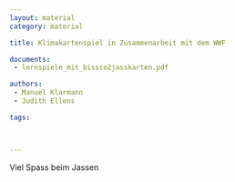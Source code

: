 ```yaml
---
layout: material
category: material

title: Klimakartenspiel in Zusammenarbeit mit dem WWF  

documents: 
 - lernspiele_mit_bissco2jasskarten.pdf

authors:
 - Manuel Klarmann
 - Judith Ellens

tags:



---
```


Viel Spass beim Jassen
